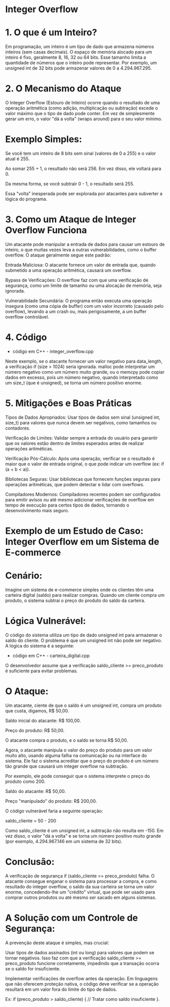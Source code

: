 # Integer Overflow

# 1. O que é um Inteiro?

Em programação, um inteiro é um tipo de dado que armazena números inteiros (sem casas decimais). O espaço de memória alocado para um inteiro é fixo, geralmente 8, 16, 32 ou 64 bits. Esse tamanho limita a quantidade de números que o inteiro pode representar. Por exemplo, um unsigned int de 32 bits pode armazenar valores de 0 a 4.294.967.295.

# 2. O Mecanismo do Ataque

O Integer Overflow (Estouro de Inteiro) ocorre quando o resultado de uma operação aritmética (como adição, multiplicação ou subtração) excede o valor máximo que o tipo de dado pode conter. Em vez de simplesmente gerar um erro, o valor "dá a volta" (wraps around) para o seu valor mínimo.

# Exemplo Simples:

Se você tem um inteiro de 8 bits sem sinal (valores de 0 a 255) e o valor atual é 255.

Ao somar 255 + 1, o resultado não será 256. Em vez disso, ele voltará para 0.

Da mesma forma, se você subtrair 0 - 1, o resultado será 255.

Essa "volta" inesperada pode ser explorada por atacantes para subverter a lógica do programa.

# 3. Como um Ataque de Integer Overflow Funciona

Um atacante pode manipular a entrada de dados para causar um estouro de inteiro, o que muitas vezes leva a outras vulnerabilidades, como o buffer overflow. O ataque geralmente segue este padrão:

Entrada Maliciosa: O atacante fornece um valor de entrada que, quando submetido a uma operação aritmética, causará um overflow.

Bypass de Verificações: O overflow faz com que uma verificação de segurança, como um limite de tamanho ou uma alocação de memória, seja ignorada.

Vulnerabilidade Secundária: O programa então executa uma operação insegura (como uma cópia de buffer) com um valor incorreto (causado pelo overflow), levando a um crash ou, mais perigosamente, a um buffer overflow controlável.

# 4. Código 

- código em C++ - integer_overflow.cpp

Neste exemplo, se o atacante fornecer um valor negativo para data_length, a verificação if (size > 1024) seria ignorada. malloc pode interpretar um número negativo como um número muito grande, ou o memcpy pode copiar dados em excesso, pois um número negativo, quando interpretado como um size_t (que é unsigned), se torna um número positivo enorme.

# 5. Mitigações e Boas Práticas

Tipos de Dados Apropriados: Usar tipos de dados sem sinal (unsigned int, size_t) para valores que nunca devem ser negativos, como tamanhos ou contadores.

Verificação de Limites: Validar sempre a entrada do usuário para garantir que os valores estão dentro de limites esperados antes de realizar operações aritméticas.

Verificação Pós-Cálculo: Após uma operação, verificar se o resultado é maior que o valor de entrada original, o que pode indicar um overflow (ex: if (a + b < a)).

Bibliotecas Seguras: Usar bibliotecas que fornecem funções seguras para operações aritméticas, que podem detectar e lidar com overflows.

Compiladores Modernos: Compiladores recentes podem ser configurados para emitir avisos ou até mesmo adicionar verificações de overflow em tempo de execução para certos tipos de dados, tornando o desenvolvimento mais seguro.


# ##########################################################################
# Exemplo de um Estudo de Caso: Integer Overflow em um Sistema de E-commerce

# Cenário:

Imagine um sistema de e-commerce simples onde os clientes têm uma carteira digital (saldo) para realizar compras. Quando um cliente compra um produto, o sistema subtrai o preço do produto do saldo da carteira.

# Lógica Vulnerável:

O código do sistema utiliza um tipo de dado unsigned int para armazenar o saldo do cliente. O problema é que um unsigned int não pode ser negativo. A lógica do sistema é a seguinte:

- código em C++ - carteira_digital.cpp


O desenvolvedor assume que a verificação saldo_cliente >= preco_produto é suficiente para evitar problemas.

# O Ataque:

Um atacante, ciente de que o saldo é um unsigned int, compra um produto que custa, digamos, R$ 50,00.

Saldo inicial do atacante: R$ 100,00.

Preço do produto: R$ 50,00.

O atacante compra o produto, e o saldo se torna R$ 50,00.

Agora, o atacante manipula o valor do preço do produto para um valor muito alto, usando alguma falha na comunicação ou na interface do sistema. Ele faz o sistema acreditar que o preço do produto é um número tão grande que causará um integer overflow na subtração.

Por exemplo, ele pode conseguir que o sistema interprete o preço do produto como 200.

Saldo do atacante: R$ 50,00.

Preço "manipulado" do produto: R$ 200,00.

O código vulnerável faria a seguinte operação:

saldo_cliente = 50 - 200

Como saldo_cliente é um unsigned int, a subtração não resulta em -150. Em vez disso, o valor "dá a volta" e se torna um número positivo muito grande (por exemplo, 4.294.967.146 em um sistema de 32 bits).

# Conclusão:

A verificação de segurança if (saldo_cliente >= preco_produto) falha. O atacante consegue enganar o sistema para processar a compra, e como resultado do integer overflow, o saldo da sua carteira se torna um valor enorme, concedendo-lhe um "crédito" virtual, que pode ser usado para comprar outros produtos ou até mesmo ser sacado em alguns sistemas.


# A Solução com um Controle de Segurança:

A prevenção deste ataque é simples, mas crucial:

Usar tipos de dados assinados (int ou long) para valores que podem se tornar negativos. Isso faz com que a verificação saldo_cliente >= preco_produto funcione corretamente, impedindo que a transação ocorra se o saldo for insuficiente.

Implementar verificações de overflow antes da operação. Em linguagens que não oferecem proteção nativa, o código deve verificar se a operação resultará em um valor fora do limite do tipo de dados. 

Ex: if (preco_produto > saldo_cliente) { // Tratar como saldo insuficiente }.